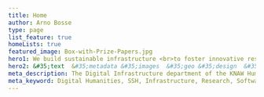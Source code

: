 ```yaml
---
title: Home
author: Arno Bosse
type: page
list_feature: true
homeLists: true
featured_image: Box-with-Prize-Papers.jpg
hero1: We build sustainable infrastructure <br>to foster innovative research <br>connecting people, data, and collections.
hero2: &#35;text  &#35;metadata &#35;images  &#35;geo &#35;design  &#35;cloud
meta_description: The Digital Infrastructure department of the KNAW Humanties Cluster creates sustainable software and data collections for research in the humanities and social sciences.
meta_keyword: Digital Humanities, SSH, Infrastructure, Research, Software, Data
---
```

